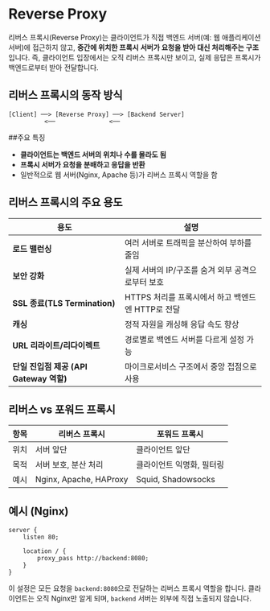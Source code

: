 # Reverse Proxy

리버스 프록시(Reverse Proxy)는 클라이언트가 직접 백엔드 서버(예: 웹 애플리케이션 서버)에 접근하지 않고, **중간에 위치한 프록시 서버가 요청을 받아 대신 처리해주는 구조**입니다.
즉, 클라이언트 입장에서는 오직 리버스 프록시만 보이고, 실제 응답은 프록시가 백엔드로부터 받아 전달합니다.


## 리버스 프록시의 동작 방식

```text
[Client] ──> [Reverse Proxy] ──> [Backend Server]
          <──               <──
```


##주요 특징

* **클라이언트는 백엔드 서버의 위치나 수를 몰라도 됨**
* **프록시 서버가 요청을 분배하고 응답을 반환**
* 일반적으로 웹 서버(Nginx, Apache 등)가 리버스 프록시 역할을 함


## 리버스 프록시의 주요 용도

| 용도                             | 설명                               |
| ------------------------------ | -------------------------------- |
| **로드 밸런싱**                     | 여러 서버로 트래픽을 분산하여 부하를 줄임          |
| **보안 강화**                      | 실제 서버의 IP/구조를 숨겨 외부 공격으로부터 보호    |
| **SSL 종료(TLS Termination)**    | HTTPS 처리를 프록시에서 하고 백엔드엔 HTTP로 전달 |
| **캐싱**                         | 정적 자원을 캐싱해 응답 속도 향상              |
| **URL 리라이트/리다이렉트**             | 경로별로 백엔드 서버를 다르게 설정 가능           |
| **단일 진입점 제공 (API Gateway 역할)** | 마이크로서비스 구조에서 중앙 접점으로 사용          |


## 리버스 vs 포워드 프록시

| 항목 | 리버스 프록시                | 포워드 프록시            |
| -- | ---------------------- | ------------------ |
| 위치 | 서버 앞단                  | 클라이언트 앞단           |
| 목적 | 서버 보호, 분산 처리           | 클라이언트 익명화, 필터링     |
| 예시 | Nginx, Apache, HAProxy | Squid, Shadowsocks |


## 예시 (Nginx)

```nginx
server {
    listen 80;

    location / {
        proxy_pass http://backend:8080;
    }
}
```

이 설정은 모든 요청을 `backend:8080`으로 전달하는 리버스 프록시 역할을 합니다.
클라이언트는 오직 Nginx만 알게 되며, `backend` 서버는 외부에 직접 노출되지 않습니다.
